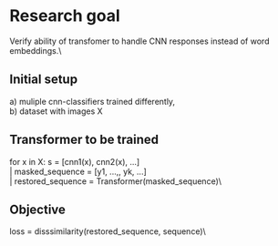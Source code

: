 # Research goal

Verify ability of transfomer to handle CNN responses instead of word embeddings.\

## Initial setup  
a) muliple cnn-classifiers trained differently,\
b) dataset with images X

## Transformer to be trained
for x in X: s = [cnn1(x), cnn2(x), ...] \
|    masked_sequence = [y1, ...,<MASK>, yk, ...]\
|    restored_sequence = Transformer(masked_sequence)\

## Objective
loss = disssimilarity(restored_sequence, sequence)\


